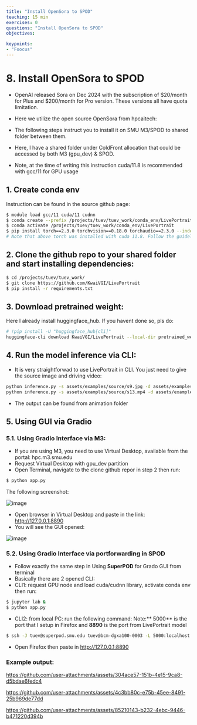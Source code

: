 ```yaml
---
title: "Install OpenSora to SPOD"
teaching: 15 min
exercises: 0
questions: "Install OpenSora to SPOD"
objectives:

keypoints:
- "Foocus"
---
```

# 8. Install OpenSora to SPOD

- OpenAI released Sora on Dec 2024 with the subscription of $20/month for Plus and $200/month for Pro version. These versions all have quota limitation.
- Here we utilize the open source OpenSora from hpcaitech: 
- The following steps instruct you to install it on SMU M3/SPOD to shared folder between them.

- Here, I have a shared folder under ColdFront allocation that could be accessed by both M3 (gpu_dev) & SPOD.

- Note, at the time of writing this instruction cuda/11.8 is recommended with gcc/11 for GPU usage

## 1. Create conda env

Instruction can be found in the source github page: 

```bash
$ module load gcc/11 cuda/11 cudnn
$ conda create --prefix /projects/tuev/tuev_work/conda_env/LivePortrait python=3.10 pip --y
$ conda activate /projects/tuev/tuev_work/conda_env/LivePortrait
$ pip install torch==2.3.0 torchvision==0.18.0 torchaudio==2.3.0 --index-url https://download.pytorch.org/whl/cu118
# Note that above torch was installed with cuda 11.8. Follow the guideline from github page to install other cuda version
```

## 2. Clone the github repo to your shared folder and start installing dependencies:

```bash
$ cd /projects/tuev/tuev_work/
$ git clone https://github.com/KwaiVGI/LivePortrait
$ pip install -r requirements.txt
```

## 3. Download pretrained weight:

Here I already install huggingface_hub. If you havent done so, pls do:

```bash
# !pip install -U "huggingface_hub[cli]"
huggingface-cli download KwaiVGI/LivePortrait --local-dir pretrained_weights --exclude "*.git*" "README.md" "docs"
```

## 4. Run the model inference via CLI:

- It is very straightforwad to use LivePortrait in CLI. You just need to give the source image and driving video:

```bash
python inference.py -s assets/examples/source/s9.jpg -d assets/examples/driving/d5.pkl # portrait animation
python inference.py -s assets/examples/source/s13.mp4 -d assets/examples/driving/d5.pkl # portrait video editing
```

- The output can be found from animation folder

## 5. Using GUI via Gradio

### 5.1. Using Gradio Interface via M3:

- If you are using M3, you need to use Virtual Desktop, available from the portal: hpc.m3.smu.edu
- Request Virtual Desktop with gpu_dev partition
- Open Terminal, navigate to the clone github repor in step 2 then run:

```bash
$ python app.py
```

The following screenshot:

![image](https://github.com/user-attachments/assets/6ee7a935-a478-4549-9b2e-55b7a2c911e1)

- Open browser in Virtual Desktop and paste in the link:  http://127.0.0.1:8890
- You will see the GUI opened:

![image](https://github.com/user-attachments/assets/d81dcd4e-3065-4fb5-a604-b8a9682b4b61)

### 5.2. Using Gradio Interface via portforwarding in SPOD

- Follow exactly the same step in Using **SuperPOD** for Grado GUI from terminal
- Basically there are 2 opened CLI:
- CLI1: request GPU node and load cuda/cudnn library, activate conda env then run:

```bash
$ jupyter lab &
$ python app.py
```

- CLI2: from local PC: run the following command:
Note:** 5000** is the port that I setup in Firefox and **8890** is the port from LivePortrait model
```bash
$ ssh -J tuev@superpod.smu.edu tuev@bcm-dgxa100-0003 -L 5000:localhost:5000 -L 8890:localhost:8890
```

- Open Firefox then paste in http://127.0.0.1:8890

### Example output:




https://github.com/user-attachments/assets/304ace57-151b-4e15-9ca8-d5bdae6fedc4


https://github.com/user-attachments/assets/4c3bb80c-e75b-45ee-8491-25b969de77dd


https://github.com/user-attachments/assets/85210143-b232-4ebc-9446-b471220d394b

